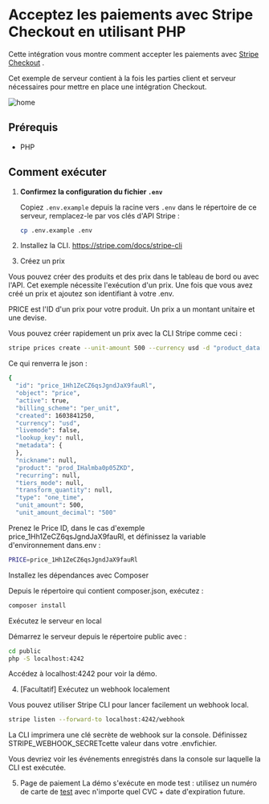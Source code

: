 
# Acceptez les paiements avec Stripe Checkout en utilisant PHP

Cette intégration vous montre comment accepter les paiements avec [Stripe Checkout](https://stripe.com/docs/payments/checkout) .

Cet exemple de serveur contient à la fois les parties client et serveur nécessaires pour mettre en place une intégration Checkout.

![home](https://github.com/SamM-64/stripe-prebuilt-checkout-page-php/assets/71389760/39293db8-506b-4306-acb2-9182b8147f4b)

## Prérequis

* PHP

## Comment exécuter

1. **Confirmez la configuration du fichier `.env`**

   Copiez `.env.example` depuis la racine vers `.env` dans le répertoire de ce serveur, remplacez-le par vos clés d'API Stripe :

   ```sh
   cp .env.example .env
   ```

2. Installez la CLI.
https://stripe.com/docs/stripe-cli


2. Créez un prix

Vous pouvez créer des produits et des prix dans le tableau de bord ou avec l'API. Cet exemple nécessite l'exécution d'un prix. Une fois que vous avez créé un prix et ajoutez son identifiant à votre .env.

PRICE est l'ID d'un prix pour votre produit. Un prix a un montant unitaire et une devise.

Vous pouvez créer rapidement un prix avec la CLI Stripe comme ceci :

```bash
stripe prices create --unit-amount 500 --currency usd -d "product_data[name]=demo"
```

Ce qui renverra le json :

```bash
{
  "id": "price_1Hh1ZeCZ6qsJgndJaX9fauRl",
  "object": "price",
  "active": true,
  "billing_scheme": "per_unit",
  "created": 1603841250,
  "currency": "usd",
  "livemode": false,
  "lookup_key": null,
  "metadata": {
  },
  "nickname": null,
  "product": "prod_IHalmba0p05ZKD",
  "recurring": null,
  "tiers_mode": null,
  "transform_quantity": null,
  "type": "one_time",
  "unit_amount": 500,
  "unit_amount_decimal": "500"

```
Prenez le Price ID, dans le cas d'exemple price_1Hh1ZeCZ6qsJgndJaX9fauRl, et définissez la variable d'environnement dans.env :

```bash
PRICE=price_1Hh1ZeCZ6qsJgndJaX9fauRl
```
Installez les dépendances avec Composer

Depuis le répertoire qui contient composer.json, exécutez :

```bash
composer install
```
Exécutez le serveur en local

Démarrez le serveur depuis le répertoire public avec :

```bash
cd public
php -S localhost:4242
```
Accédez à localhost:4242 pour voir la démo.

4. [Facultatif] Exécutez un webhook localement

Vous pouvez utiliser Stripe CLI pour lancer facilement un webhook local.

```bash
stripe listen --forward-to localhost:4242/webhook
```
La CLI imprimera une clé secrète de webhook sur la console. Définissez STRIPE_WEBHOOK_SECRETcette valeur dans votre .envfichier.

Vous devriez voir les événements enregistrés dans la console sur laquelle la CLI est exécutée.


5. Page de paiement
La démo s'exécute en mode test : utilisez un  numéro de carte de  [test](https://stripe.com/docs/testing#cards) avec n'importe quel CVC + date d'expiration future.


